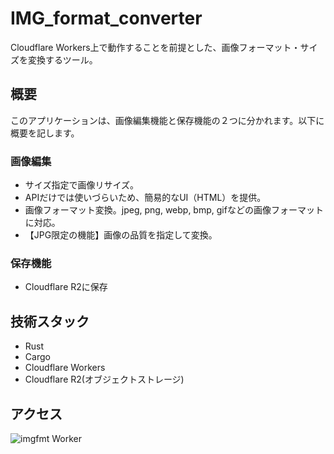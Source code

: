 # IMG_format_converter
Cloudflare Workers上で動作することを前提とした、画像フォーマット・サイズを変換するツール。

## 概要
このアプリケーションは、画像編集機能と保存機能の２つに分かれます。以下に概要を記します。
### 画像編集
- サイズ指定で画像リサイズ。
- APIだけでは使いづらいため、簡易的なUI（HTML）を提供。
- 画像フォーマット変換。jpeg, png, webp, bmp, gifなどの画像フォーマットに対応。
- 【JPG限定の機能】画像の品質を指定して変換。

### 保存機能
- Cloudflare R2に保存

## 技術スタック
- Rust
- Cargo
- Cloudflare Workers
- Cloudflare R2(オブジェクトストレージ)

## アクセス
![imgfmt Worker](https://imgfmt.rustexp.workers.dev/)

